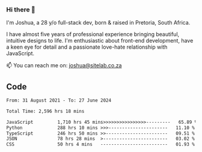 ### Hi there 👋

I'm Joshua, a 28 y/o full-stack dev, born & raised in Pretoria, South Africa. 

I have almost five years of professional experience bringing beautiful, intuitive designs to life. I'm enthusiastic about front-end development, have a keen eye for detail and a passionate love-hate relationship with JavaScript.

📫 You can reach me on: joshua@sitelab.co.za

## **Code**

<!--START_SECTION:waka-->

```txt
From: 31 August 2021 - To: 27 June 2024

Total Time: 2,596 hrs 18 mins

JavaScript         1,710 hrs 45 mins>>>>>>>>>>>>>>>>---------   65.89 %
Python             288 hrs 10 mins >>>----------------------   11.10 %
TypeScript         246 hrs 50 mins >>-----------------------   09.51 %
JSON               78 hrs 28 mins  >------------------------   03.02 %
CSS                50 hrs 4 mins   -------------------------   01.93 %
```

<!--END_SECTION:waka-->
